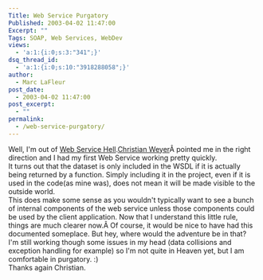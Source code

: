 ```yaml
---
Title: Web Service Purgatory
Published: 2003-04-02 11:47:00
Excerpt: ""
Tags: SOAP, Web Services, WebDev
views:
  - 'a:1:{i:0;s:3:"341";}'
dsq_thread_id:
  - 'a:1:{i:0;s:10:"3918288058";}'
author:
  - Marc LaFleur
post_date:
  - 2003-04-02 11:47:00
post_excerpt:
  - ""
permalink:
  - /web-service-purgatory/
---
```

<p class="MsoNormal" style="margin: 0in 0in 0pt;">Well, I'm out of <a href="http://massivescale.azurewebsites.net/?p=383">Web Service Hell</a>.<a href="http://dotnetweblogs.com/cweyer/">Christian Weyer</a>Â pointed me in the right direction and I had my first Web Service working pretty quickly.</p>
<p class="MsoNormal" style="margin: 0in 0in 0pt;"></p>
<p class="MsoNormal" style="margin: 0in 0in 0pt;">It turns out that the dataset is only included in the WSDL if it is actually being returned by a function. Simply including it in the project, even if it is used in the code(as mine was), does not mean it will be made visible to the outside world.</p>
<p class="MsoNormal" style="margin: 0in 0in 0pt;"></p>
<p class="MsoNormal" style="margin: 0in 0in 0pt;">This does make some sense as you wouldn't typically want to see a bunch of internal components of the web service unless those components could be used by the client application. Now that I understand this little rule, things are much clearer now.Â Of course, it would be nice to have had this documented someplace. But hey, where would the adventure be in that?</p>
<p class="MsoNormal" style="margin: 0in 0in 0pt;">
I'm still working though some issues in my head (data collisions and exception handling for example) so I'm not quite in Heaven yet, but I am comfortable in purgatory. :)</p>
<p class="MsoNormal" style="margin: 0in 0in 0pt;">
Thanks again Christian.</p>